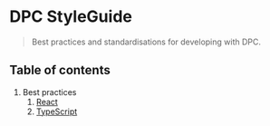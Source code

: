 # DPC StyleGuide

> Best practices and standardisations for developing with DPC.

## Table of contents

1. Best practices
   1. [React](react.md)
   1. [TypeScript](typescript.md)
